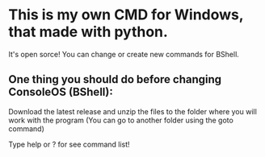 # This is my own CMD for Windows, that made with python.

It's open sorce! You can change or create new commands for BShell.

## One thing you should do before changing ConsoleOS (BShell):
Download the latest release and unzip the files to the folder where you will work with the program (You can go to another folder using the goto command)

Type help or ? for see command list!
